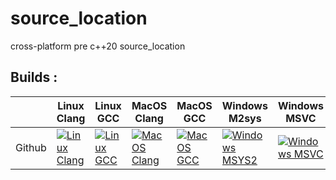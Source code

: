 # source_location
cross-platform pre c++20 source_location


[LC]: https://github.com/flagarde/source_location/actions/workflows/Linux-Clang.yml
[LCB]: https://github.com/flagarde/source_location/actions/workflows/Linux-Clang.yml/badge.svg

[LG]: https://github.com/flagarde/source_location/actions/workflows/Linux-Clang.yml
[LGB]: https://github.com/flagarde/source_location/actions/workflows/Linux-Clang.yml/badge.svg

[MC]: https://github.com/flagarde/source_location/actions/workflows/MacOS-Clang.yml
[MCB]: https://github.com/flagarde/source_location/actions/workflows/MacOS-Clang.yml/badge.svg

[MG]: https://github.com/flagarde/source_location/actions/workflows/MacOS-GCC.yml
[MGB]: https://github.com/flagarde/source_location/actions/workflows/MacOS-GCC.yml/badge.svg

[MS]: https://github.com/flagarde/source_location/actions/workflows/Windows-MSYS2.yml
[MSB]: https://github.com/flagarde/source_location/actions/workflows/Windows-MSYS2.yml/badge.svg

[MM]: https://github.com/flagarde/source_location/actions/workflows/Windows-MSVC.yml
[MMB]: https://github.com/flagarde/source_location/actions/workflows/Windows-MSVC.yml/badge.svg

## Builds :
|        | Linux Clang | Linux GCC | MacOS Clang | MacOS GCC | Windows M2sys | Windows MSVC |
|--------|-------------|-----------|-------------|-----------|---------------|--------------|
| Github |[![Linux Clang][LCB]][LC]|[![Linux GCC][LGB]][LG]|[![MacOS Clang][MCB]][MC]|[![MacOS GCC][MGB]][MG]|[![Windows MSYS2][MSB]][MS]|[![Windows MSVC][MMB]][MM]|
